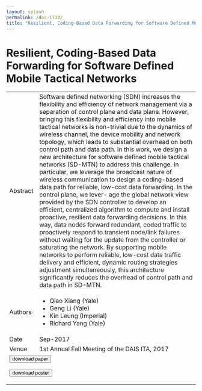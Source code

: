```yaml
---
layout: splash
permalink: /doc-1733/
title: "Resilient, Coding-Based Data Forwarding for Software Defined Mobile Tactical Networks"
---
```


# Resilient, Coding-Based Data Forwarding for Software Defined Mobile Tactical Networks

<table>
    <tbody>
    <tr>
        <td>Abstract</td>
        <td>Software defined networking (SDN) increases the flexibility and efficiency of network management via a separation of control plane and data plane. However, bringing this flexibility and efficiency into mobile tactical networks is non-trivial due to the dynamics of wireless channel, the device mobility and network topology, which leads to substantial overhead on both control path and data path. In this work, we design a new architecture for software defined mobile tactical networks (SD-MTN) to address this challenge. In particular, we leverage the broadcast nature of wireless communication to design a coding-based data path for reliable, low-cost data forwarding. In the control plane, we lever- age the global network view provided by the SDN controller to develop an efficient, centralized algorithm to compute and install proactive, resilient data forwarding decisions. In this way, data nodes forward redundant, coded traffic to proactively respond to transient node/link failures without waiting for the update from the controller or saturating the network. By supporting mobile networks to perform reliable, low-cost data traffic delivery and efficient, dynamic routing strategies adjustment simultaneously, this architecture significantly reduces the overhead of control path and data path in SD-MTN.</td>
    </tr>
    <tr>
        <td>Authors</td>
        <td>
            <ul>
                <li>Qiao Xiang (Yale)</li>
                <li>Geng Li (Yale)</li>
                <li>Kin Leung (Imperial)</li>
                <li>Richard Yang (Yale)</li>
            </ul>
        </td>
    </tr>
    <tr>
        <td>Date</td>
        <td>Sep-2017</td>
    </tr>
    <tr>
        <td>Venue</td>
        <td>1st Annual Fall Meeting of the DAIS ITA, 2017</td>
    </tr>
        <tr>
            <td colspan="2">
                <form method="get" action="https://ibm.box.com/v/doc-1733-paper">
                    <button type="submit">download paper</button>
                </form>
                <form method="get" action="https://ibm.box.com/v/doc-1733-poster">
                    <button type="submit">download poster</button>
                </form>
            </td>
        </tr>
    </tbody>
</table>
